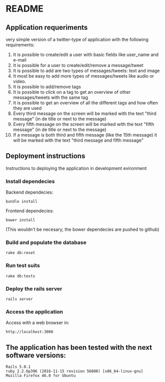 # README
## Application requeriments
very simple version of a twitter-type of application with the following requirements:

1. It is possible to create/edit a user with basic fields like user_name and e-mail
2. It is possible for a user to create/edit/remove a message/tweet
3. It is possible to add are two types of messages/tweets: text and image
4. It most be easy to add more types of messages/tweets like audio or video.
5. It is possible to add/remove tags
6. It is possible to click on a tag to get an overview of other messages/tweets with the same tag
7. It is possible to get an overview of all the different tags and how often they are used
8. Every third message on the screen will be marked with the text "third message" (in de title or next to the message)
9. Every fifth message on the screen will be marked with the text "fifth message" (in de title or next to the message)
10. If a message is both third and fifth message (like the 15th message) it will be marked with the text "third message and fifth message"

## Deployment instructions
Instructions to deploying the application in development evironment

### Install dependecies
Backend dependecies:
```
bundle install
```

Frontend dependecies: 
```
bower install
```
(This wouldn't be necesary, the bower dependecies are pushed to github)


### Build and populate the database 
```
rake db:reset
```

### Run test suits
```
rake db:tests
```

### Deploy the rails server
```
rails server
```

### Access the application
Access with a web browser in:
```
http://localhost:3000
```

## The application has been tested with the next software versions:
```
Rails 5.0.1
ruby 2.2.6p396 (2016-11-15 revision 56800) [x86_64-linux-gnu]
Mozilla Firefox 46.0 for Ubuntu
```
